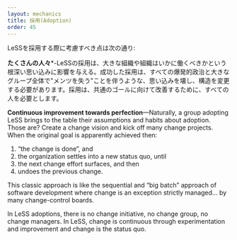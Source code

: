 ```yaml
---
layout: mechanics
title: 採用(Adoption)
order: 45
---
```


<!---
The issues to take into account when adopting LeSS are:
--->

LeSSを採用する際に考慮すべき点は次の通り:

<!---
**Many people**—LeSS adoption involves big organizations and lots of minds with deeply rooted assumptions in them about how organizations should work. Successful adoption requires breaking assumptions and changing structure, with all the explosive politics and “loss of face” that entails across a big group. Adoption needs everyone to improve towards a shared goal.
--->
**たくさんの人々***-LeSSの採用は、大きな組織や組織はいかに働くべきかという根深い思い込みに影響を与える。成功した採用は、すべての爆発的政治と大きなグループ全体で"メンツを失う"ことを伴うような、思い込みを壊し、構造を変更する必要があります。採用は、共通のゴールに向けて改善するために、すべての人を必要とします。

**Continuous improvement towards perfection**—Naturally, a group adopting LeSS brings to the table their assumptions and habits about adoption. Those are? Create a change vision and kick off many change projects. When the original goal is apparently achieved then:

1. “the change is done”, and
2. the organization settles into a new status quo, until
3. the next change effort surfaces, and then
4. undoes the previous change.

This classic approach is like the sequential and “big batch” approach of software development where change is an exception strictly managed… by many change-control boards.

In LeSS adoptions, there is no change initiative, no change group, no change managers. In LeSS, change is continuous through experimentation and improvement and change is the status quo.

